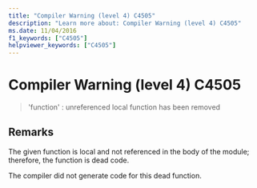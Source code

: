 ```yaml
---
title: "Compiler Warning (level 4) C4505"
description: "Learn more about: Compiler Warning (level 4) C4505"
ms.date: 11/04/2016
f1_keywords: ["C4505"]
helpviewer_keywords: ["C4505"]
---
```

# Compiler Warning (level 4) C4505

> 'function' : unreferenced local function has been removed

## Remarks

The given function is local and not referenced in the body of the module; therefore, the function is dead code.

The compiler did not generate code for this dead function.
